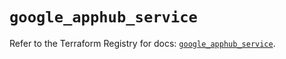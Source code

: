 # `google_apphub_service`

Refer to the Terraform Registry for docs: [`google_apphub_service`](https://registry.terraform.io/providers/hashicorp/google/5.42.0/docs/resources/apphub_service).
